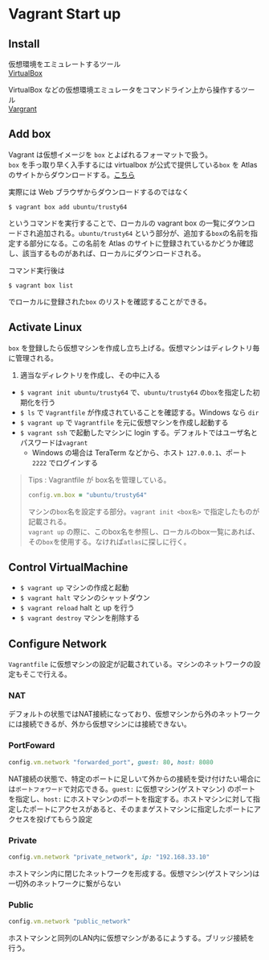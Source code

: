 # Vagrant Start up

## Install

仮想環境をエミュレートするツール  
[VirtualBox](https://www.virtualbox.org/)

VirtualBox などの仮想環境エミュレータをコマンドライン上から操作するツール  
[Vargrant](https://www.vagrantup.com/)

## Add box

Vagrant は仮想イメージを `box` とよばれるフォーマットで扱う。  
`box` を手っ取り早く入手するには virtualbox が公式で提供している`box` を Atlas のサイトからダウンロードする。[こちら](https://atlas.hashicorp.com/ubuntu/boxes/trusty64)  

実際には Web ブラウザからダウンロードするのではなく

`$ vagrant box add ubuntu/trusty64`

というコマンドを実行することで、ローカルの vagrant box の一覧にダウンロードされ追加される。`ubuntu/trusty64` という部分が、追加する`box`の名前を指定する部分になる。この名前を Atlas のサイトに登録されているかどうか確認し、該当するものがあれば、ローカルにダウンロードされる。

コマンド実行後は

`$ vagrant box list`

でローカルに登録された`box` のリストを確認することができる。

## Activate Linux

`box` を登録したら仮想マシンを作成し立ち上げる。仮想マシンはディレクトリ毎に管理される。  

1. 適当なディレクトリを作成し、その中に入る
- `$ vagrant init ubuntu/trusty64` で、`ubuntu/trusty64` の`box`を指定した初期化を行う
- `$ ls` で `Vagrantfile` が作成されていることを確認する。Windows なら `dir`
- `$ vagrant up` で `Vagrantfile` を元に仮想マシンを作成し起動する
- `$ vagrant ssh` で起動したマシンに login する。デフォルトではユーザ名とパスワードは`vagrant`
  - Windows の場合は TeraTerm などから、ホスト `127.0.0.1`、ポート `2222` でログインする

> Tips : Vagrantfile が box名を管理している。
>
> ```ruby
> config.vm.box = "ubuntu/trusty64"
> ```
> マシンの`box`名を設定する部分。`vagrant init <box名>` で指定したものが記載される。  
> `vagrant up` の際に、このbox名を参照し、ローカルのbox一覧にあれば、その`box`を使用する。なければ`atlas`に探しに行く。

## Control VirtualMachine

- `$ vagrant up` マシンの作成と起動
- `$ vagrant halt` マシンのシャットダウン
- `$ vagrant reload` halt と up を行う
- `$ vagrant destroy` マシンを削除する

## Configure Network 

`Vagrantfile` に仮想マシンの設定が記載されている。マシンのネットワークの設定もそこで行える。  

### NAT

デフォルトの状態ではNAT接続になっており、仮想マシンから外のネットワークには接続できるが、外から仮想マシンには接続できない。

### PortFoward

```ruby
config.vm.network "forwarded_port", guest: 80, host: 8080
```
NAT接続の状態で、特定のポートに足しいて外からの接続を受け付けたい場合には`ポートフォワード`で対応できる。`guest:` に仮想マシン(ゲストマシン) のポートを指定し、`host:` にホストマシンのポートを指定する。ホストマシンに対して指定したポートにアクセスがあると、そのままゲストマシンに指定したポートにアクセスを投げてもらう設定

### Private


```ruby
config.vm.network "private_network", ip: "192.168.33.10"
```
ホストマシン内に閉じたネットワークを形成する。仮想マシン(ゲストマシン)は一切外のネットワークに繋がらない

### Public

```ruby
config.vm.network "public_network"
```
ホストマシンと同列のLAN内に仮想マシンがあるにようする。ブリッジ接続を行う。




